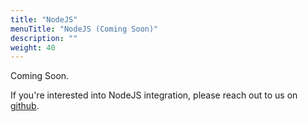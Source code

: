 ```yaml
---
title: "NodeJS"
menuTitle: "NodeJS (Coming Soon)"
description: ""
weight: 40
---
```


Coming Soon.

If you're interested into NodeJS integration, please reach out to us on [github](https://github.com/grafana/phlare/discussions/293).
